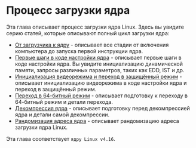 # Процесс загрузки ядра

Эта глава описывает процесс загрузки ядра Linux. Здесь вы увидите серию статей, которые описывают полный цикл загрузки ядра:

* [От загрузчика к ядру](linux-bootstrap-1.md) - описывает все стадии от включения компьютера до запуска первой инструкции ядра.
* [Первые шаги в коде настройки ядра](linux-bootstrap-2.md) - описывает первые шаги в коде настройки ядра. Вы увидите инициализацию динамической памяти, запросы различных параметров, таких как EDD, IST и др.
* [Инициализация видеорежима и переход в защищённый режим](linux-bootstrap-3.md) - описывает инициализацию видеорежима в коде настройки ядра и переход в защищённый режим.
* [Переход в 64-битный режим](linux-bootstrap-4.md) - описывает подготовку к переходу в 64-битный режим и детали перехода.
* [Декомпрессия ядра](linux-bootstrap-5.md) - описывает подготовку перед декомпрессией ядра и детали самой декомпрессии.
* [Рандомизация адреса ядра](linux-bootstrap-6.md) - описывает рандомизацию адреса загрузки ядра Linux.

Эта глава соответствует `ядру Linux v4.16`.
